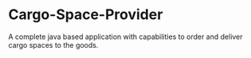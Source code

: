 # Cargo-Space-Provider
A complete java based application with capabilities to order and deliver cargo spaces to the goods.
